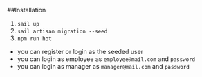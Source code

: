 ##Installation

1. `sail up`
2. `sail artisan migration --seed`
3. `npm run hot`

- you can register or login as the seeded user
- you can login as employee as `employee@mail.com` and `password`
- you can login as manager as `manager@mail.com` and `password`

